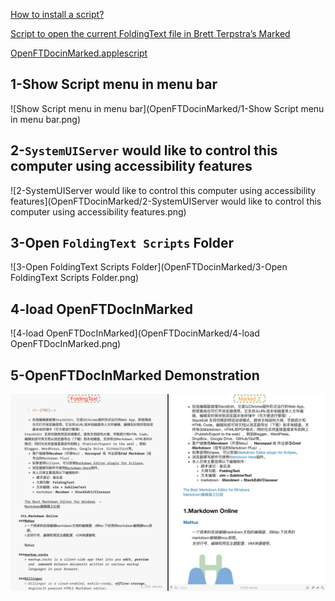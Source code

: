 [How to install a script?](http://support.foldingtext.com/t/how-to-install-a-script/75/5)

[Script to open the current FoldingText file in Brett Terpstra’s Marked](http://support.foldingtext.com/t/script-to-open-the-current-foldingtext-file-in-brett-terpstras-marked/189)

[OpenFTDocinMarked.applescript](https://github.com/RobTrew/txtquery-tools/blob/master/utilities/OpenFTDocinMarked.applescript)

1-Show Script menu in menu bar
----
![Show Script menu in menu bar](OpenFTDocinMarked/1-Show Script menu in menu bar.png)

2-`SystemUIServer` would like to control this computer using accessibility features
----
![2-SystemUIServer would like to control this computer using accessibility features](OpenFTDocinMarked/2-SystemUIServer would like to control this computer using accessibility features.png)

3-Open `FoldingText Scripts` Folder
----
![3-Open FoldingText Scripts Folder](OpenFTDocinMarked/3-Open FoldingText Scripts Folder.png)

4-load OpenFTDocInMarked
----
![4-load OpenFTDocInMarked](OpenFTDocinMarked/4-load OpenFTDocInMarked.png)

5-OpenFTDocInMarked Demonstration
----
![5-OpenFTDocInMarked](OpenFTDocinMarked/5-OpenFTDocInMarked.png)
